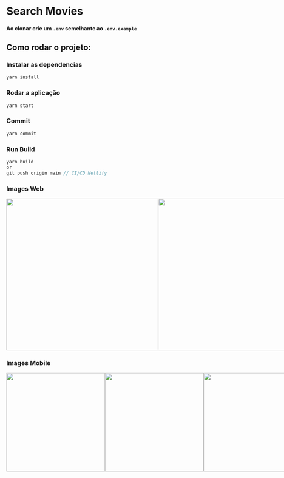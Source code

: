 # Search Movies

<!-- ##### Link de produção: https://marvel-search-heros-app.netlify.app/ -->

#### Ao clonar crie um ``.env`` semelhante ao ``.env.example`` 

## Como rodar o projeto:

### Instalar as dependencias
`````js
yarn install
`````

### Rodar a aplicação
`````js
yarn start
`````

### Commit

`````js
yarn commit
`````

### Run Build

`````js
yarn build
or
git push origin main // CI/CD Netlify
`````

### Images Web

<div style="display: flex;flex-direction: row;">
  <image src="./images/image1.png" style="width: 400px">
  <image src="./images/image2.png" style="width: 400px">
  <image src="./images/image3.png" style="width: 400px">
  <image src="./images/image4.png" style="width: 400px">
</div>
    
### Images Mobile

<div style="display: flex;flex-direction: row;">
  <image src="./images/image1-mobile.png" style="width: 260px">
  <image src="./images/image2-mobile.png" style="width: 260px">
  <image src="./images/image3-mobile.png" style="width: 260px">
  <image src="./images/image4-mobile.png" style="width: 260px">
</div>
